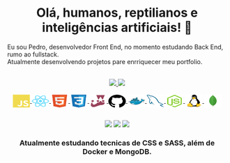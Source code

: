 ### <h1 align="center">Olá, humanos, reptilianos e inteligências artificiais! 🖖</h1>
  Eu sou Pedro, desenvolvedor Front End, no momento estudando Back End, rumo ao fullstack.<br>
  Atualmente desenvolvendo projetos pare enrriquecer meu portfolio.<br>
  <br>
  <div>
    <div align="center">
      <a href="https://github.com/PedroSehn">
      <img style="display: inline_block" height="150em" src="https://github-readme-stats.vercel.app/api?username=PedroSehn&show_icons=true&theme=dracula&include_all_commits=true&count_private=true"/>
      <img style="display: inline_block" height="150em" src="https://github-readme-stats.vercel.app/api/top-langs/?username=PedroSehn&layout=compact&langs_count=7&theme=dracula"/>
    </div>
  </div>
  
  <div style="display: inline_block" align="center"><br>
    <img align="center" alt="Pedro-Js" height="30" width="40" src="https://raw.githubusercontent.com/devicons/devicon/master/icons/javascript/javascript-plain.svg">
    <img align="center" alt="Pedro-React" height="30" width="40px" src="https://raw.githubusercontent.com/devicons/devicon/master/icons/react/react-original.svg">
    <img align="center" alt="Pedro-HTML" height="30" width="40px" src="https://raw.githubusercontent.com/devicons/devicon/master/icons/html5/html5-original.svg">
    <img align="center" alt="Pedro-CSS" height="30" width="40px" src="https://raw.githubusercontent.com/devicons/devicon/master/icons/css3/css3-original.svg">
    <img align="center" alt="Pedro-Jest" height="30" width="40px" src="https://github.com/fabiosenracorrea/fabiosenracorrea/blob/master/icons/jest.png" />
    <img align="center" alt="Pedro-GitHub" height="30" width="40px" src="https://github.com/fabiosenracorrea/fabiosenracorrea/blob/master/icons/github.png" />
    <img align="center" alt="Pedro-Docker" height="30" width="40px" src="https://github.com/devicons/devicon/blob/master/icons/docker/docker-original.svg" />
    <img align="center" alt="Pedro-mySql" height="30" width="40px" src="https://github.com/devicons/devicon/blob/master/icons/mysql/mysql-original.svg" />
    <img align="center" alt="Pedro-NodeJS" height="30" width="40px" src="https://github.com/devicons/devicon/blob/master/icons/nodejs/nodejs-original.svg" />
    <img align="center" alt="Pedro-Linux" height="30" width="40px" src="https://github.com/devicons/devicon/blob/master/icons/linux/linux-original.svg" />
    <img align="center" alt="Pedro-mongoDB" height="30" width="40px" src="https://github.com/devicons/devicon/blob/master/icons/mongodb/mongodb-original.svg" />
  </div>
  
##
  
  <div align="center"> 
    <a href="https://www.instagram.com/pedro.shu" target="_blank"><img src="https://img.shields.io/badge/-Instagram-%23E4405F?style=for-the-badge&logo=instagram&logoColor=white" target="_blank"></a> 
    <a href = "mailto:pedrorsehn@hotmail.com"><img src="https://img.shields.io/badge/-Outlook-%23333?style=for-the-badge&logo=gmail&logoColor=white" target="_blank"></a>
    <a href="https://www.linkedin.com/in/pedro-rogowski/" target="_blank"><img src="https://img.shields.io/badge/-LinkedIn-%230077B5?style=for-the-badge&logo=linkedin&logoColor=white" target="_blank"></a> 
  </div>
 
  <h3 align="center" >Atualmente estudando tecnicas de CSS e SASS, além de Docker e MongoDB.</h3>
